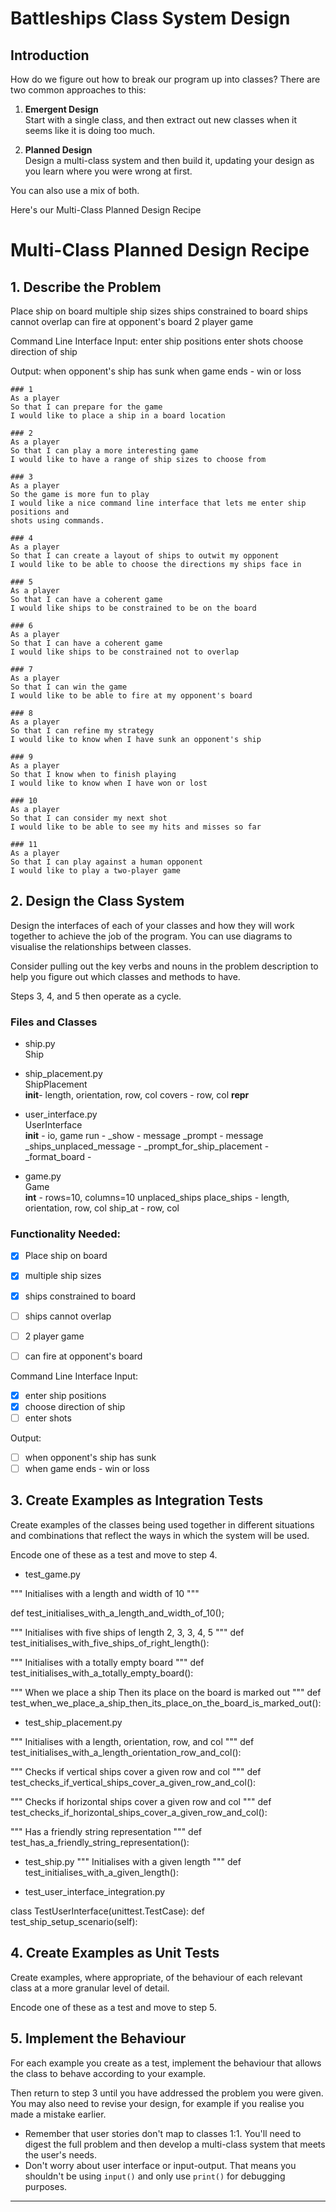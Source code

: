 # Battleships Class System Design

## Introduction
How do we figure out how to break our program up
into classes? There are two common approaches to this:

1. **Emergent Design**  
   Start with a single class, and then extract out new classes when it seems
   like it is doing too much.

2. **Planned Design**  
   Design a multi-class system and then build it, updating your design as you
   learn where you were wrong at first.

You can also use a mix of both.

Here's our Multi-Class Planned Design Recipe

# Multi-Class Planned Design Recipe
 
## 1. Describe the Problem

Place ship on board
multiple ship sizes
ships constrained to board
ships cannot overlap
can fire at opponent's board
2 player game

Command Line Interface Input:
enter ship positions
enter shots
choose direction of ship 

Output:
when opponent's ship has sunk
when game ends - win or loss


```
### 1
As a player
So that I can prepare for the game
I would like to place a ship in a board location

### 2
As a player
So that I can play a more interesting game
I would like to have a range of ship sizes to choose from

### 3
As a player
So the game is more fun to play
I would like a nice command line interface that lets me enter ship positions and
shots using commands.

### 4
As a player
So that I can create a layout of ships to outwit my opponent
I would like to be able to choose the directions my ships face in

### 5
As a player
So that I can have a coherent game
I would like ships to be constrained to be on the board

### 6
As a player
So that I can have a coherent game
I would like ships to be constrained not to overlap

### 7
As a player
So that I can win the game
I would like to be able to fire at my opponent's board

### 8
As a player
So that I can refine my strategy
I would like to know when I have sunk an opponent's ship

### 9
As a player
So that I know when to finish playing
I would like to know when I have won or lost

### 10
As a player
So that I can consider my next shot
I would like to be able to see my hits and misses so far

### 11
As a player
So that I can play against a human opponent
I would like to play a two-player game
```

## 2. Design the Class System

Design the interfaces of each of your classes and how they will work together
to achieve the job of the program. You can use diagrams to visualise the
relationships between classes.

Consider pulling out the key verbs and nouns in the problem description to
help you figure out which classes and methods to have.

Steps 3, 4, and 5 then operate as a cycle.

### Files and Classes
- ship.py  
Ship

- ship_placement.py  
ShipPlacement  
    __init__- length, orientation, row, col
    covers - row, col
    __repr__

- user_interface.py  
UserInterface  
    __init__ - io, game
    run -
    _show - message
    _prompt - message
    _ships_unplaced_message - 
    _prompt_for_ship_placement - 
    _format_board - 

- game.py  
Game  
    __int__ - rows=10, columns=10
    unplaced_ships
    place_ships - length, orientation, row, col
    ship_at - row, col


### Functionality Needed:
- [x] Place ship on board
- [x] multiple ship sizes
- [x] ships constrained to board
- [ ] ships cannot overlap
- [ ] 2 player game
- [ ] can fire at opponent's board


Command Line Interface Input:
- [x] enter ship positions
- [x] choose direction of ship
- [ ] enter shots

Output:
- [ ] when opponent's ship has sunk
- [ ] when game ends - win or loss

## 3. Create Examples as Integration Tests

Create examples of the classes being used together in different situations
and combinations that reflect the ways in which the system will be used.

Encode one of these as a test and move to step 4.

- test_game.py

"""
Initialises with a length and width of 10
"""

def test_initialises_with_a_length_and_width_of_10(); 

"""
Initialises with five ships of length 2, 3, 3, 4, 5
"""
def test_initialises_with_five_ships_of_right_length():

"""
Initialises with a totally empty board
"""
def test_initialises_with_a_totally_empty_board():
    
"""
When we place a ship
Then its place on the board is marked out
"""
def test_when_we_place_a_ship_then_its_place_on_the_board_is_marked_out():

    

- test_ship_placement.py

"""
Initialises with a length, orientation, row, and col
"""
def test_initialises_with_a_length_orientation_row_and_col():

"""
Checks if vertical ships cover a given row and col
"""
def test_checks_if_vertical_ships_cover_a_given_row_and_col():

"""
Checks if horizontal ships cover a given row and col
"""
def test_checks_if_horizontal_ships_cover_a_given_row_and_col():

"""
Has a friendly string representation
"""
def test_has_a_friendly_string_representation():


- test_ship.py
"""
Initialises with a given length
"""
def test_initialises_with_a_given_length():

- test_user_interface_integration.py

class TestUserInterface(unittest.TestCase):
    def test_ship_setup_scenario(self):


## 4. Create Examples as Unit Tests

Create examples, where appropriate, of the behaviour of each relevant class at
a more granular level of detail.

Encode one of these as a test and move to step 5.

## 5. Implement the Behaviour

For each example you create as a test, implement the behaviour that allows the
class to behave according to your example.

Then return to step 3 until you have addressed the problem you were given. You
may also need to revise your design, for example if you realise you made a
mistake earlier.


* Remember that user stories don't map to classes 1:1. You'll need to digest the
  full problem and then develop a multi-class system that meets the user's
  needs.
* Don't worry about user interface or input-output. That means you shouldn't be
  using `input()` and only use `print()` for debugging purposes.

---